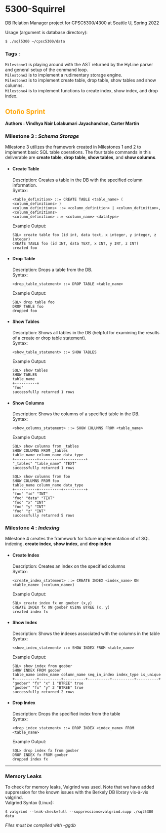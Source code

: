 # 5300-Squirrel 
DB Relation Manager project for CPSC5300/4300 at Seattle U, Spring 2022

Usage (argument is database directory):
```
$ ./sql5300 ~/cpsc5300/data
```

### Tags :
<code>Milestone1</code> is playing around with the AST returned by the HyLine parser and general setup of the command loop.<br>
<code>Milestone2</code> is to implement a rudimentary storage engine.<br>
<code>Milestone3</code> is to implement create table, drop table, show tables and show columns.<br>
<code>Milestone4</code> is to implement functions to create index, show index, and drop index.<br>


## <span style="color:orange">Otoño Sprint </span>
<b> Authors : Vindhya Nair Lolakumari Jayachandran, Carter Martin</b>
### Milestone 3 : <i>Schema Storage</i> 
Milestone 3 utilizes the framework created in Milestones 1 and 2 to implement basic SQL table operations. The four table commands in this deliverable are <b>create table</b>, <b>drop table</b>, <b>show tables</b>, and <b>show columns</b>. 

- #### <b>Create Table</b><br/>
	Description: Creates a table in the DB with the specified column information.
    <br>Syntax:
    ```
    <table_definition> ::= CREATE TABLE <table_name> ( <column_definitions> )
    <column_definitions> ::= <column_definition> | <column_definition>, <column_definitions>
    <column_definition> ::= <column_name> <datatype>
    ```
    Example Output:
    ```
    SQL> create table foo (id int, data text, x integer, y integer, z integer)
    CREATE TABLE foo (id INT, data TEXT, x INT, y INT, z INT)
    created foo
    ```

- #### <b>Drop Table</b><br/>
	Description: Drops a table from the DB.
    <br>Syntax:
    ```
    <drop_table_statement> ::= DROP TABLE <table_name>
    ```
    Example Output:
    ```
    SQL> drop table foo
    DROP TABLE foo
    dropped foo
    ```
- #### <b>Show Tables</b><br/>
	Description: Shows all tables in the DB (helpful for examining the results of a create or drop table statement).
    <br>Syntax:
    ```
    <show_table_statement> ::= SHOW TABLES
    ```
    Example Output:
    ```
    SQL> show tables
    SHOW TABLES
    table_name 
    +----------+
    "foo" 
    successfully returned 1 rows
    ```
- #### <b>Show Columns</b><br/>
	Description: Shows the columns of a specified table in the DB.
    <br>Syntax:
    ```
    <show_columns_statement> ::= SHOW COLUMNS FROM <table_name>
    ```
    Example Output:
    ```
    SQL> show columns from _tables
    SHOW COLUMNS FROM _tables
    table_name column_name data_type 
    +----------+----------+----------+
    "_tables" "table_name" "TEXT" 
    successfully returned 1 rows
    
    SQL> show columns from foo
    SHOW COLUMNS FROM foo
    table_name column_name data_type 
    +----------+----------+----------+
    "foo" "id" "INT" 
    "foo" "data" "TEXT" 
    "foo" "x" "INT" 
    "foo" "y" "INT" 
    "foo" "z" "INT" 
    successfully returned 5 rows
    ```
### Milestone 4 : <i>Indexing</i>
Milestone 4 creates the framework for future implementation of of SQL indexing. <b>create index</b>, <b>show index</b>, and <b>drop index</b>
- #### <b>Create Index</b><br/>
	Description: Creates an index on the specified columns 
    <br>Syntax:
    ```
	<create_index_statement> ::= CREATE INDEX <index_name> ON <table_name> (<column_name>)
    ```
  	Example Output:
    ```
	SQL> create index fx on goober (x,y)
    CREATE INDEX fx ON goober USING BTREE (x, y)
    created index fx
    ```
- #### <b>Show Index</b><br/>
	Description: Shows the indexes associated with the columns in the table
    <br>Syntax:
    ```
	<show_index_statement> ::= SHOW INDEX FROM <table_name>
    ```
  	Example Output:
    ```
	SQL> show index from goober
    SHOW INDEX FROM goober
    table_name index_name column_name seq_in_index index_type is_unique 
    +----------+----------+----------+----------+----------+----------+
    "goober" "fx" "x" 1 "BTREE" true 
    "goober" "fx" "y" 2 "BTREE" true 
    successfully returned 2 rows    
    ```
- #### <b>Drop Index</b><br/>
	Description: Drops the specified index from the table 
    <br>Syntax:
    ```
	<drop_index_statement> ::= DROP INDEX <index_name> FROM <table_name>
    ```
  	Example Output:
    ```
  	SQL> drop index fx from goober
    DROP INDEX fx FROM goober
    dropped index fx  
    ```
***
### <b>Memory Leaks</b><br/>
To check for memory leaks, Valgrind was used. Note that we have added suppression for the known issues with the Berkely DB library vis-à-vis valgrind.<br>
Valgrind Syntax (Linux):
```
$ valgrind --leak-check=full --suppressions=valgrind.supp ./sql5300 data
```
*Files must be compiled with -ggdb*

